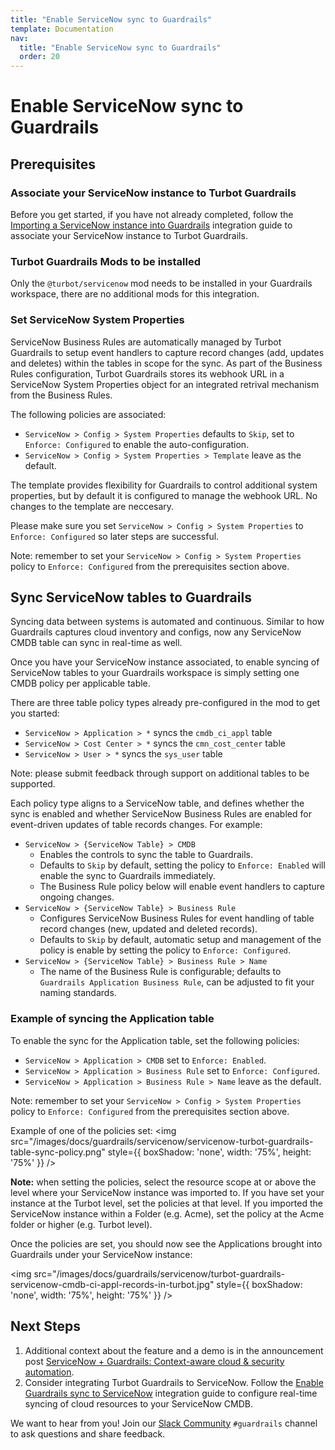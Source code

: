 ```yaml
---
title: "Enable ServiceNow sync to Guardrails"
template: Documentation
nav:
  title: "Enable ServiceNow sync to Guardrails"
  order: 20
---
```


# Enable ServiceNow sync to Guardrails

## Prerequisites

### Associate your ServiceNow instance to Turbot Guardrails

Before you get started, if you have not already completed, follow the [Importing a ServiceNow instance into Guardrails](/guardrails/docs/integrations/import-servicenow-instance) integration guide to associate your ServiceNow instance to Turbot Guardrails.

### Turbot Guardrails Mods to be installed

Only the `@turbot/servicenow` mod needs to be installed in your Guardrails workspace, there are no additional mods for this integration.

### Set ServiceNow System Properties

ServiceNow Business Rules are automatically managed by Turbot Guardrails to setup event handlers to capture record changes (add, updates and deletes) within the tables in scope for the sync. As part of the Business Rules configuration, Turbot Guardrails stores its webhook URL in a ServiceNow System Properties object for an integrated retrival mechanism from the Business Rules.

The following policies are associated:

- `ServiceNow > Config > System Properties` defaults to `Skip`, set to `Enforce: Configured` to enable the auto-configuration.
- `ServiceNow > Config > System Properties > Template` leave as the default.

The template provides flexibility for Guardrails to control additional system properties, but by default it is configured to manage the webhook URL. No changes to the template are neccesary.

Please make sure you set `ServiceNow > Config > System Properties` to `Enforce: Configured` so later steps are successful.

Note: remember to set your `ServiceNow > Config > System Properties` policy to `Enforce: Configured` from the prerequisites section above.

## Sync ServiceNow tables to Guardrails

Syncing data between systems is automated and continuous. Similar to how Guardrails captures cloud inventory and configs, now any ServiceNow CMDB table can sync in real-time as well.

Once you have your ServiceNow instance associated, to enable syncing of ServiceNow tables to your Guardrails workspace is simply setting one CMDB policy per applicable table.

There are three table policy types already pre-configured in the mod to get you started:

- `ServiceNow > Application > *` syncs the `cmdb_ci_appl` table
- `ServiceNow > Cost Center > *` syncs the `cmn_cost_center` table
- `ServiceNow > User > *` syncs the `sys_user` table

Note: please submit feedback through support on additional tables to be supported.

Each policy type aligns to a ServiceNow table, and defines whether the sync is enabled and whether ServiceNow Business Rules are enabled for event-driven updates of table records changes. For example:

- `ServiceNow > {ServiceNow Table} > CMDB`
  - Enables the controls to sync the table to Guardrails.
  - Defaults to `Skip` by default, setting the policy to `Enforce: Enabled` will enable the sync to Guardrails immediately.
  - The Business Rule policy below will enable event handlers to capture ongoing changes.
- `ServiceNow > {ServiceNow Table} > Business Rule`
  - Configures ServiceNow Business Rules for event handling of table record changes (new, updated and deleted records).
  - Defaults to `Skip` by default, automatic setup and management of the policy is enable by setting the policy to `Enforce: Configured`.
- `ServiceNow > {ServiceNow Table} > Business Rule > Name`
  - The name of the Business Rule is configurable; defaults to `Guardrails Application Business Rule`, can be adjusted to fit your naming standards.

### Example of syncing the Application table

To enable the sync for the Application table, set the following policies:

- `ServiceNow > Application > CMDB` set to `Enforce: Enabled`.
- `ServiceNow > Application > Business Rule` set to `Enforce: Configured`.
- `ServiceNow > Application > Business Rule > Name` leave as the default.

Note: remember to set your `ServiceNow > Config > System Properties` policy to `Enforce: Configured` from the prerequisites section above.

Example of one of the policies set: <img src="/images/docs/guardrails/servicenow/servicenow-turbot-guardrails-table-sync-policy.png" style={{ boxShadow: 'none', width: '75%', height: '75%' }} />

**Note:** when setting the policies, select the resource scope at or above the level where your ServiceNow instance was imported to. If you have set your instance at the Turbot level, set the policies at that level. If you imported the ServiceNow instance within a Folder (e.g. Acme), set the policy at the Acme folder or higher (e.g. Turbot level).

Once the policies are set, you should now see the Applications brought into Guardrails under your ServiceNow instance:

<img src="/images/docs/guardrails/servicenow/turbot-guardrails-servicenow-cmdb-ci-appl-records-in-turbot.jpg" style={{ boxShadow: 'none', width: '75%', height: '75%' }} />

## Next Steps

1. Additional context about the feature and a demo is in the announcement post [ServiceNow + Guardrails: Context-aware cloud & security automation](https://turbot.com/guardrails/blog/2023/12/context-aware-guardrails-servicenow-integration).
2. Consider integrating Turbot Guardrails to ServiceNow. Follow the [Enable Guardrails sync to ServiceNow](/guardrails/docs/integrations/servicenow/guardrails-to-servicenow-sync) integration guide to configure real-time syncing of cloud resources to your ServiceNow CMDB.

We want to hear from you! Join our [Slack Community](https://turbot.com/community/join) `#guardrails` channel to ask questions and share feedback.
